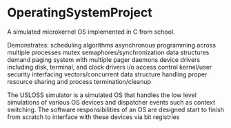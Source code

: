 # OperatingSystemProject
A simulated microkernel OS implemented in C from school. 

Demonstrates: 
	scheduling algorithms
	asynchronous programming across multiple processes 
	mutex
	semaphores/synchronization data structures 
	demand paging system with multiple pager daemons
	device drivers including disk, terminal, and clock drivers
	i/o
	access control
	kernel/user security interfacing
	vectors/concurrent data structure handling
	proper resource sharing and process termination/cleanup

The USLOSS simulator is a simulated OS that handles the low level simulations of various OS devices and dispatcher events such as context switching. 
The software responsibilities of an OS are designed start to finish from scratch to interface with these devices via bit registries 
